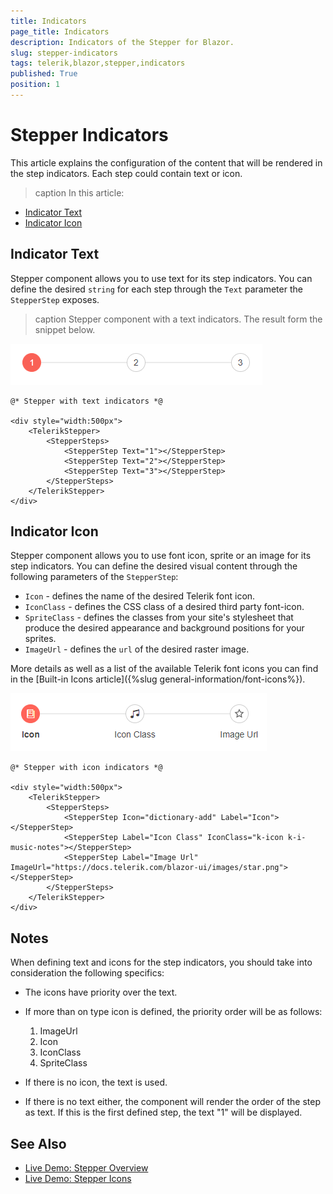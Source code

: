 ```yaml
---
title: Indicators
page_title: Indicators
description: Indicators of the Stepper for Blazor.
slug: stepper-indicators
tags: telerik,blazor,stepper,indicators
published: True
position: 1
---
```



# Stepper Indicators

This article explains the configuration of the content that will be rendered in the step indicators. Each step could contain text or icon.

>caption In this article:

* [Indicator Text](#indicator-text)
* [Indicator Icon](#indicator-icon)

## Indicator Text

Stepper component allows you to use text for its step indicators. You can define the desired `string` for each step through the `Text` parameter the `StepperStep` exposes.

>caption Stepper component with a text indicators. The result form the snippet below.

![Text Indicators](images/text-indicators-example.png)

````CSHTML
@* Stepper with text indicators *@

<div style="width:500px">
    <TelerikStepper>
        <StepperSteps>
            <StepperStep Text="1"></StepperStep>
            <StepperStep Text="2"></StepperStep>
            <StepperStep Text="3"></StepperStep>
        </StepperSteps>
    </TelerikStepper>
</div>
````

## Indicator Icon

Stepper component allows you to use font icon, sprite or an image for its step indicators. You can define the desired visual content through the following parameters of the `StepperStep`:

* `Icon` - defines the name of the desired Telerik font icon.
* `IconClass` - defines the CSS class of a desired third party font-icon.
* `SpriteClass` - defines the classes from your site's stylesheet that produce the desired appearance and background positions for your sprites.
* `ImageUrl` - defines the `url` of the desired raster image.

More details as well as a list of the available Telerik font icons you can find in the [Built-in Icons article]({%slug general-information/font-icons%}).

![Icon Indicators](images/icon-indicators-example.png)

````CSHTML
@* Stepper with icon indicators *@

<div style="width:500px">
    <TelerikStepper>
        <StepperSteps>
            <StepperStep Icon="dictionary-add" Label="Icon"></StepperStep>
            <StepperStep Label="Icon Class" IconClass="k-icon k-i-music-notes"></StepperStep>
            <StepperStep Label="Image Url" ImageUrl="https://docs.telerik.com/blazor-ui/images/star.png"></StepperStep>
        </StepperSteps>
    </TelerikStepper>
</div>
````

## Notes

When defining text and icons for the step indicators, you should take into consideration the following specifics:

* The icons have priority over the text.

* If more than on type icon is defined, the  priority order will be as follows:
    1. ImageUrl
    2. Icon
    3. IconClass
    4. SpriteClass

* If there is no icon, the text is used.

* If there is no text either, the component will render the order of the step as text. If this is the first defined step, the text "1" will be displayed.

## See Also

  * [Live Demo: Stepper Overview](https://demos.telerik.com/blazor-ui/stepper/overview)
  * [Live Demo: Stepper Icons](https://demos.telerik.com/blazor-ui/stepper/overview)